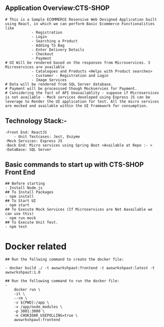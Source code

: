 ## Application Overview:CTS-SHOP
    # This is a Sample ECOMMERCE Resonsive Web Designed Application built using React, in which we can perform Basic Ecommerce Functionalities like 
                - Registration
                - Login
                - Searching a Product
                - Adding To Bag
                - Enter Delivery Details
                - Checkout
                - Payment
    # UI Will be rendered based on the responses from Microservices. 3 Microservices are available
                - Catalogues and Products <Helps with Product searches>
                - Customer - Registration and Login
                - Image Services
    # Data will be rendered from SQL Server database.
    # Payment will be processsed though Mockservies for Payment.
    # Considering the fact of API Unavailablity - suppose if Microservices is not available - Mock services developed using Express JS can be leverage to Render the UI application for test. All the micro services are mocked and available within the UI Framework for consumption.

## Technology Stack:-
    -Front End: ReactJS
        - Unit Testcases: Jest, Enzyme
    -Mock Services: Express JS
    -Back End: Micro services using Spring Boot <Available at Repo :- >
    -DataBase: SQL Server

## Basic commands to start up with CTS-SHOP Front End
    ## Before starting
    - Install Node.js
    ## To Install Packages
    - npm install 
    ## To Start UI
    - npm start 
    ## To Execute Mock Services (If Microservices are Not Aavailable we can use this)
    - npm run mock
    ## To Execute Unit Test.
    - npm test


# Docker related

    ## Run the follwing command to create the docker file:

    - docker build ./ -t awswrkshpaut:frontend -t awswrkshpaut:latest -t awswrkshpaut:1.0

    ## Run the following command to run the docker file:
    - 
        docker run \
        -it \
        --rm \
        -v ${PWD}:/app \
        -v /app/node_modules \
        -p 3001:3000 \
        -e CHOKIDAR_USEPOLLING=true \
        awswrkshpaut:frontend